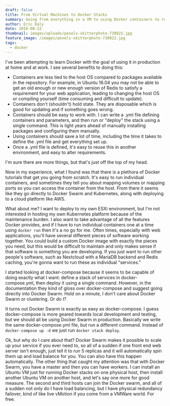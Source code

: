 ```yaml
---
draft: false
title: From Virtual Machines to Docker Stacks
summary: Going from everything in a VM to using Docker containers to run services
author: Eric Daly
date: 2018-08-22
thumbnail: images/uploads/pexels-skitterphoto-730922.jpg
feature_image: /images/pexels-skitterphoto-730922.jpg
tags:
  - docker
---
```


I've been attempting to learn Docker with the goal of using it in production at home and at work. I see several benefits to doing this:

- Containers are less tied to the host OS compared to packages available in the repository. For example, in Ubuntu 16.04 you may not be able to get an old enough or new enough version of Redis to satisfy a requirement for your web application, leading to changing the host OS or compiling yourself (time consuming and difficult to update).
- Containers don't (shouldn't) hold state. They are disposable which is good for updating and if something goes wrong.
- Containers should be easy to work with. I can write a .yml file defining containers and parameters, and then run or "deploy" the stack using a single command. This is light years ahead of manually installing packages and configuring them manually.
- Using containers should save a lot of time, including the time it takes to define the .yml file and get everything set up.
- Once a .yml file is defined, it's easy to reuse this in another environment, and easy to alter requirements.

I'm sure there are more things, but that's just off the top of my head.

Now in my experience, what I found was that there is a plethora of Docker tutorials that get you going from scratch. It's easy to run individual containers, and sometimes they tell you about mapping volumes or mapping ports so you can access the container from the host. From there it seems like they go directly to Docker Swarm and Kubernetes, along with deploying to a cloud platform like AWS.

What about me? I want to deploy to my own ESXi environment, but I'm not interested in hosting my own Kubernetes platform because of the maintenance burden. I also want to take advantage of all the features Docker provides, and if I have to run individual containers one at a time using `docker run` then it's a no go for me. Often times, especially with web applications, you'll have several different pieces of software working together. You could build a custom Docker image with exactly the pieces you need, but this would be difficult to maintain and only makes sense if that software is something you are developing. If you just want to run other people's software, such as Nextcloud with a MariaDB backend and Redis caching, you're gonna want to run these as individual "services."

I started looking at docker-compose because it seems to be capable of doing exactly what I want: define a stack of services in docker-compose.yml, then deploy it using a single command. However, in the documentation they kind of gloss over docker-compose and suggest going directly into Docker Swarm. Hold on a minute, I don't care about Docker Swarm or clustering. Or do I?

It turns out Docker Swarm is exactly as easy as docker-compose. I guess docker-compose is more geared towards local development and testing, but we should all be using Docker Swarm in production. Basically we write the same docker-compose.yml file, but run a different command. Instead of `docker-compose up -d` we just run `docker stack deploy`.

Ok, but why do I care about that? Docker Swarm makes it possible to scale up your service if you ever need to, so all of a sudden if one front end web server isn't enough, just tell it to run 5 replicas and it will automatically spin them up and load balance for you. You can also have this happen automatically. The other thing that caught my attention was that with Docker Swarm, you have a master and then you can have workers. I can install an Ubuntu VM just for running Docker stacks on one physical host, then install another Ubuntu VM on another host, and let's say one more for good measure. The second and third hosts can join the Docker swarm, and all of a sudden not only do I have load balancing, but I have physical redundancy failover, kind of like live vMotion if you come from a VMWare world. For free.
